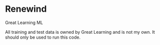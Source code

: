# Renewind
Great Learning ML

All training and test data is owned by Great Learning and is not my own. It should only be used to run this code.


